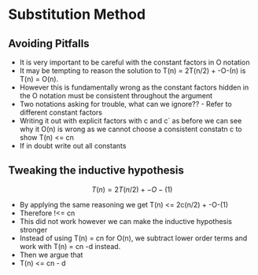 # Substitution Method

## Avoiding Pitfalls

- It is very important to be careful with the constant factors in O notation
- It may be tempting to reason the solution to T(n) = 2T(n/2) + -O-(n) is T(n) = O(n).
- However this is fundamentally wrong as the constant factors hidden in the O notation must be consistent throughout the argument
- Two notations asking for trouble, what can we ignore?? - Refer to different constant factors
- Writing it out with explicit factors with c and c\` as before we can see why it O(n) is wrong as we cannot choose a consistent constatn c to show T(n) <= cn
- If in doubt write out all constants


## Tweaking the inductive hypothesis
$$
T(n) = 2T(n/2) + -O-(1)
$$

- By applying the same reasoning we get T(n) <= 2c(n/2) + -O-(1) 
- Therefore !<= cn
- This did not work however we can make the inductive hypothesis stronger
- Instead of using T(n) = cn for O(n), we subtract lower order terms and work with T(n) = cn -d instead.
- Then we argue that
- T(n) <= cn - d